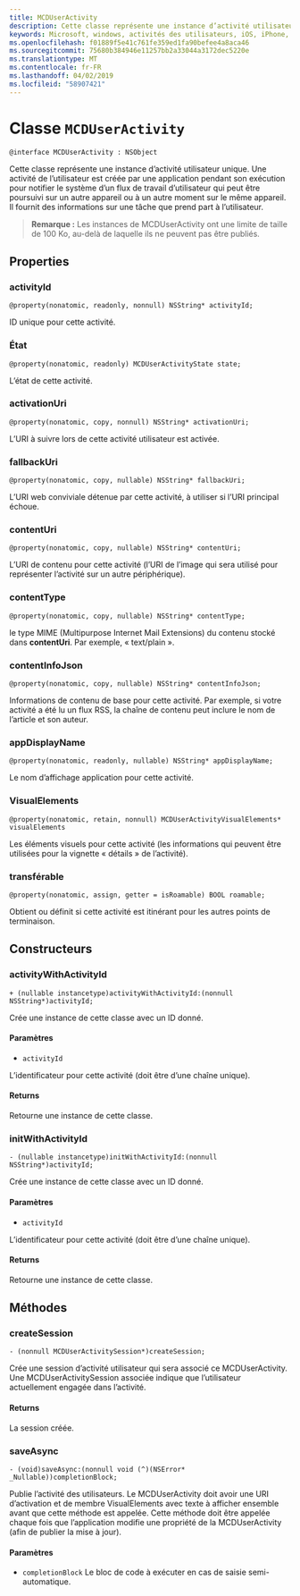 ```yaml
---
title: MCDUserActivity
description: Cette classe représente une instance d’activité utilisateur unique.
keywords: Microsoft, windows, activités des utilisateurs, iOS, iPhone, objectiveC, les appareils, Project Rome connectés
ms.openlocfilehash: f01889f5e41c761fe359ed1fa90befee4a8aca46
ms.sourcegitcommit: 75680b384946e11257bb2a33044a3172dec5220e
ms.translationtype: MT
ms.contentlocale: fr-FR
ms.lasthandoff: 04/02/2019
ms.locfileid: "58907421"
---
```

# <a name="class-mcduseractivity"></a>Classe `MCDUserActivity`

```
@interface MCDUserActivity : NSObject
```

Cette classe représente une instance d’activité utilisateur unique. Une activité de l’utilisateur est créée par une application pendant son exécution pour notifier le système d’un flux de travail d’utilisateur qui peut être poursuivi sur un autre appareil ou à un autre moment sur le même appareil. Il fournit des informations sur une tâche que prend part à l’utilisateur.

>**Remarque :** Les instances de MCDUserActivity ont une limite de taille de 100 Ko, au-delà de laquelle ils ne peuvent pas être publiés.

## <a name="properties"></a>Properties

### <a name="activityid"></a>activityId
`@property(nonatomic, readonly, nonnull) NSString* activityId;`

ID unique pour cette activité.

### <a name="state"></a>État
`@property(nonatomic, readonly) MCDUserActivityState state;`

L’état de cette activité.

### <a name="activationuri"></a>activationUri
`@property(nonatomic, copy, nonnull) NSString* activationUri;`

L’URI à suivre lors de cette activité utilisateur est activée.

### <a name="fallbackuri"></a>fallbackUri
`@property(nonatomic, copy, nullable) NSString* fallbackUri;`

L’URI web conviviale détenue par cette activité, à utiliser si l’URI principal échoue.

### <a name="contenturi"></a>contentUri
`@property(nonatomic, copy, nullable) NSString* contentUri;`

L’URI de contenu pour cette activité (l’URI de l’image qui sera utilisé pour représenter l’activité sur un autre périphérique).

### <a name="contenttype"></a>contentType
`@property(nonatomic, copy, nullable) NSString* contentType;`

le type MIME (Multipurpose Internet Mail Extensions) du contenu stocké dans **contentUri**. Par exemple, « text/plain ».

### <a name="contentinfojson"></a>contentInfoJson
`@property(nonatomic, copy, nullable) NSString* contentInfoJson;`

Informations de contenu de base pour cette activité. Par exemple, si votre activité a été lu un flux RSS, la chaîne de contenu peut inclure le nom de l’article et son auteur.

### <a name="appdisplayname"></a>appDisplayName
`@property(nonatomic, readonly, nullable) NSString* appDisplayName;`

Le nom d’affichage application pour cette activité.

### <a name="visualelements"></a>VisualElements
`@property(nonatomic, retain, nonnull) MCDUserActivityVisualElements* visualElements`

Les éléments visuels pour cette activité (les informations qui peuvent être utilisées pour la vignette « détails » de l’activité).

### <a name="roamable"></a>transférable
`@property(nonatomic, assign, getter = isRoamable) BOOL roamable;`

Obtient ou définit si cette activité est itinérant pour les autres points de terminaison.

## <a name="constructors"></a>Constructeurs

### <a name="activitywithactivityid"></a>activityWithActivityId
`+ (nullable instancetype)activityWithActivityId:(nonnull NSString*)activityId;`

Crée une instance de cette classe avec un ID donné.

#### <a name="parameters"></a>Paramètres
* `activityId` 

L’identificateur pour cette activité (doit être d’une chaîne unique).

#### <a name="returns"></a>Returns
Retourne une instance de cette classe.

### <a name="initwithactivityid"></a>initWithActivityId
`- (nullable instancetype)initWithActivityId:(nonnull NSString*)activityId;`

Crée une instance de cette classe avec un ID donné.

#### <a name="parameters"></a>Paramètres
* `activityId`

L’identificateur pour cette activité (doit être d’une chaîne unique).

#### <a name="returns"></a>Returns
Retourne une instance de cette classe.

## <a name="methods"></a>Méthodes

### <a name="createsession"></a>createSession
`- (nonnull MCDUserActivitySession*)createSession;`

Crée une session d’activité utilisateur qui sera associé ce MCDUserActivity. Une MCDUserActivitySession associée indique que l’utilisateur actuellement engagée dans l’activité.

#### <a name="returns"></a>Returns
La session créée.

### <a name="saveasync"></a>saveAsync
`- (void)saveAsync:(nonnull void (^)(NSError* _Nullable))completionBlock;`

Publie l’activité des utilisateurs. Le MCDUserActivity doit avoir une URI d’activation et de membre VisualElements avec texte à afficher ensemble avant que cette méthode est appelée. Cette méthode doit être appelée chaque fois que l’application modifie une propriété de la MCDUserActivity (afin de publier la mise à jour).

#### <a name="parameters"></a>Paramètres
* `completionBlock` Le bloc de code à exécuter en cas de saisie semi-automatique.